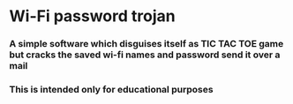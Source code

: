 # Wi-Fi password trojan
### A simple software which disguises itself as TIC TAC TOE game but cracks the saved wi-fi names and password send it over a mail
### This is intended only for educational purposes
